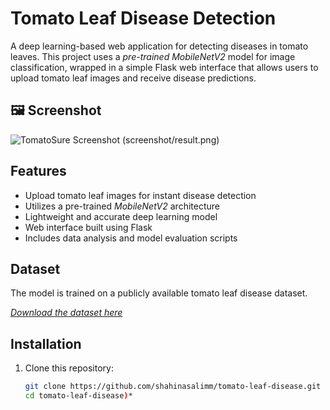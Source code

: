 # Tomato Leaf Disease Detection

A deep learning-based web application for detecting diseases in tomato leaves. This project uses a *pre-trained MobileNetV2* model for image classification, wrapped in a simple Flask web interface that allows users to upload tomato leaf images and receive disease predictions.

## 🖼️ Screenshot

![TomatoSure Screenshot](screenshot/home.png)
(screenshot/result.png)

## Features

- Upload tomato leaf images for instant disease detection
- Utilizes a pre-trained *MobileNetV2* architecture
- Lightweight and accurate deep learning model
- Web interface built using Flask
- Includes data analysis and model evaluation scripts

## Dataset

The model is trained on a publicly available tomato leaf disease dataset.

*[Download the dataset here](https://www.kaggle.com/datasets/kaustubhb999/tomatoleaf)*  

## Installation

1. Clone this repository:
   ```bash
   git clone https://github.com/shahinasalimm/tomato-leaf-disease.git
   cd tomato-leaf-disease)*  

